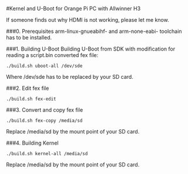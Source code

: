 #Kernel and U-Boot for Orange Pi PC with Allwinner H3 

If someone finds out why HDMI is not working, please let me know.

###0. Prerequisites
arm-linux-gnueabihf- and arm-none-eabi- toolchain has to be installed.

###1. Building U-Boot
Building U-Boot from SDK with modification for reading a script.bin converted fex file:

```
./build.sh uboot-all /dev/sde
````

Where /dev/sde has to be replaced by your SD card.

###2. Edit fex file
```
./build.sh fex-edit
````

###3. Convert and copy fex file
```
./build.sh fex-copy /media/sd
````

Replace /media/sd by the mount point of your SD card.

###4. Building Kernel
```
./build.sh kernel-all /media/sd
````

Replace /media/sd by the mount point of your SD card.

